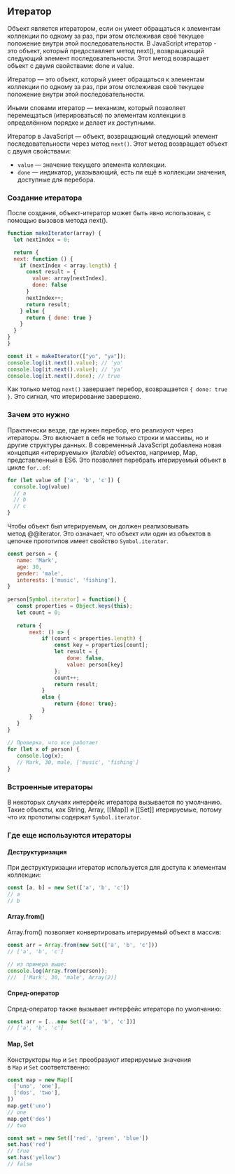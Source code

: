 ## Итератор
Объект является итератором, если он умеет обращаться к элементам коллекции по одному за раз, при этом отслеживая своё текущее положение внутри этой последовательности. В JavaScript итератор - это объект, который предоставляет метод next(), возвращающий следующий элемент последовательности. Этот метод возвращает объект с двумя свойствами: done и value.

Итератор — это объект, который умеет обращаться к элементам коллекции по одному за раз, при этом отслеживая своё текущее положение внутри этой последовательности.

Иными словами итератор — механизм, который позволяет перемещаться (итерироваться) по элементам коллекции в определённом порядке и делает их доступными.

Итератор в JavaScript — объект, возвращающий следующий элемент последовательности через метод `next()`. Этот метод возвращает объект с двумя свойствами:

- `value` — значение текущего элемента коллекции.
- `done` — индикатор, указывающий, есть ли ещё в коллекции значения, доступные для перебора.
### Создание итератора
После создания, объект-итератор может быть явно использован, с помощью вызовов метода next().
```js
function makeIterator(array) {
  let nextIndex = 0;

  return {  
  next: function () {  
    if (nextIndex < array.length) {  
      const result = { 
        value: array[nextIndex], 
        done: false 
      }  
      nextIndex++;
      return result;
    } else {  
      return { done: true }  
    }  
  }  
}
}

const it = makeIterator(["yo", "ya"]);
console.log(it.next().value); // 'yo'
console.log(it.next().value); // 'ya'
console.log(it.next().done); // true
```

Как только метод `next()` завершает перебор, возвращается `{ done: true }`. Это сигнал, что итерирование завершено.
### Зачем это нужно
Практически везде, где нужен перебор, его реализуют через итераторы. Это включает в себя не только строки и массивы, но и другие структуры данных. В современный JavaScript добавлена новая концепция «итерируемых» (_iterable_) объектов, например, Map, представленный в ES6. Это позволяет перебрать итерируемый объект в цикле `for..of`:
```js
for (let value of ['a', 'b', 'c']) {
  console.log(value)
  // a
  // b
  // c
}
```

Чтобы объект был итерируемым, он должен реализовывать метод @@iterator. Это означает, что объект или один из объектов в цепочке прототипов имеет свойство `Symbol.iterator`.
 ```js
 const person = {  
    name: 'Mark',  
    age: 30,  
    gender: 'male',  
    interests: ['music', 'fishing'],  
}  
  
person[Symbol.iterator] = function() {  
    const properties = Object.keys(this);  
    let count = 0;  
  
    return {  
        next: () => {  
            if (count < properties.length) {  
                const key = properties[count];  
                let result = {  
                    done: false,  
                    value: person[key]  
                };  
                count++;  
                return result;  
            }  
            else {  
                return {done: true};  
            }  
        }  
    }  
}  
  
// Проверка, что все работает
for (let x of person) {  
    console.log(x);  
    // Mark, 30, male, ['music', 'fishing']
}
 ```
### Встроенные итераторы
В некоторых случаях интерфейс итератора вызывается по умолчанию. Такие объекты, как String, Array, [[Map]] и [[Set]] итерируемые, потому что их прототипы содержат `Symbol.iterator`.
### Где еще используются итераторы
#### Деструктуризация
При деструктуризации итератор используется для доступа к элементам коллекции:
```js
const [a, b] = new Set(['a', 'b', 'c'])
// a
// b
```
#### Array.from()
Array.from() позволяет конвертировать итерируемый объект в массив:
```js
const arr = Array.from(new Set(['a', 'b', 'c']))
// ['a', 'b', 'c']

// из примера выше:
console.log(Array.from(person));
///  ['Mark', 30, 'male', Array(2)]
```
#### Спред-оператор
Спред-оператор также вызывает интерфейс итератора по умолчанию:
```js
const arr = [...new Set(['a', 'b', 'c'])]
// ['a', 'b', 'c']
```
#### Map, Set
Конструкторы `Map` и `Set` преобразуют итерируемые значения в `Map` и `Set` соответственно:
```js
const map = new Map([
  ['uno', 'one'],
  ['dos', 'two'],
])
map.get('uno')
// one
map.get('dos')
// two

const set = new Set(['red', 'green', 'blue'])
set.has('red')
// true
set.has('yellow')
// false
```